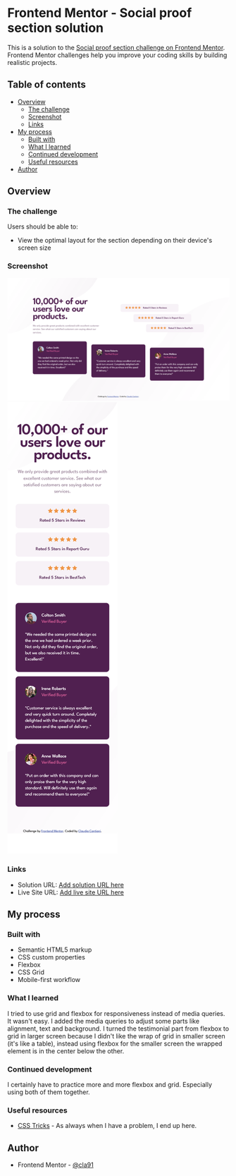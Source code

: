 # Frontend Mentor - Social proof section solution

This is a solution to the [Social proof section challenge on Frontend Mentor](https://www.frontendmentor.io/challenges/social-proof-section-6e0qTv_bA). Frontend Mentor challenges help you improve your coding skills by building realistic projects.

## Table of contents

- [Overview](#overview)
  - [The challenge](#the-challenge)
  - [Screenshot](#screenshot)
  - [Links](#links)
- [My process](#my-process)
  - [Built with](#built-with)
  - [What I learned](#what-i-learned)
  - [Continued development](#continued-development)
  - [Useful resources](#useful-resources)
- [Author](#author)



## Overview

### The challenge

Users should be able to:

- View the optimal layout for the section depending on their device's screen size

### Screenshot

![](./screenshot-desktop.png)
![](./screenshot-mobile.png)

### Links

- Solution URL: [Add solution URL here](https://www.frontendmentor.io/solutions/responsive-section-using-grid-and-flexbox-rJQgcVv4q)
- Live Site URL: [Add live site URL here](https://cla91.github.io/social-proof-section-master/)

## My process

### Built with

- Semantic HTML5 markup
- CSS custom properties
- Flexbox
- CSS Grid
- Mobile-first workflow

### What I learned

I tried to use grid and flexbox for responsiveness instead of media queries. It wasn't easy.
I added the media queries to adjust some parts like alignment, text and background.
I turned the testimonial part from flexbox to grid in larger screen because I didn't like the wrap of grid in smaller screen (it's like a table), instead using flexbox for the smaller screen the wrapped element is in the center below the other.

### Continued development

I certainly have to practice more and more flexbox and grid. Especially using both of them together.


### Useful resources

- [CSS Tricks](https://css-tricks.com/) - As always when I have a problem, I end up here.

## Author

- Frontend Mentor - [@cla91](https://www.frontendmentor.io/profile/cla91)
